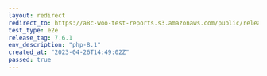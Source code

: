 ```yaml
---
layout: redirect
redirect_to: https://a8c-woo-test-reports.s3.amazonaws.com/public/release/7.6.1/php-8.1/e2e/index.html
test_type: e2e
release_tag: 7.6.1
env_description: "php-8.1"
created_at: "2023-04-26T14:49:02Z"
passed: true
---
```

